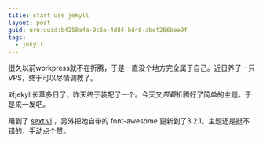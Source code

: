 ```yaml
---
title: start use jekyll
layout: post
guid: urn:uuid:b4258a4a-9c6e-4d84-bd46-abef266bee9f
tags:
  - jekyll
---
```


很久以前workpress就不在折腾，于是一直没个地方完全属于自己。近日养了一只VPS，终于可以尽情调教了。

对jekyll长草多日了，昨天终于装配了一个。今天又*带薪*折腾好了简单的主题。于是来一发吧。

用到了 [sext vi](https://github.com/waynezhang/blog) ，另外把她自带的 font-awesome 更新到了3.2.1。主题还是挺不错的，手动点个赞。
